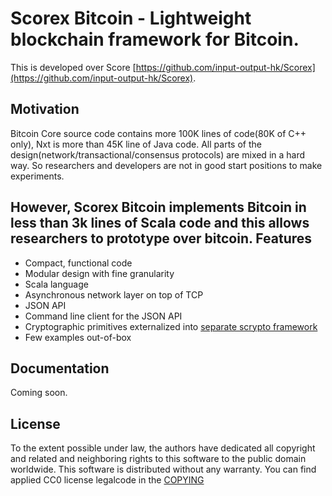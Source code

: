 Scorex Bitcoin - Lightweight blockchain framework for Bitcoin.
====================================================================================================================================================================================
This is developed over Score [https://github.com/input-output-hk/Scorex](https://github.com/input-output-hk/Scorex).


Motivation
----------

 Bitcoin Core source code contains more 100K lines of code(80K of C++ only), Nxt is more than 45K
 line of Java code. All parts of the design(network/transactional/consensus protocols) are mixed in a hard way.
 So researchers and developers are not in good start positions to make experiments.

However, Scorex Bitcoin implements Bitcoin in less than 3k lines of Scala code and this allows researchers to prototype over bitcoin.
Features
--------

* Compact, functional code
* Modular design with fine granularity
* Scala language
* Asynchronous network layer on top of TCP
* JSON API
* Command line client for the JSON API
* Cryptographic primitives externalized into [separate scrypto framework](https://github.com/input-output-hk/scrypto)
* Few examples out-of-box

Documentation
-------------

Coming soon.

License
-------

To the extent possible under law, the authors have dedicated all copyright and related and neighboring
rights to this software to the public domain worldwide. This software is distributed without any warranty.
You can find applied CC0 license legalcode in the [COPYING](COPYING)
